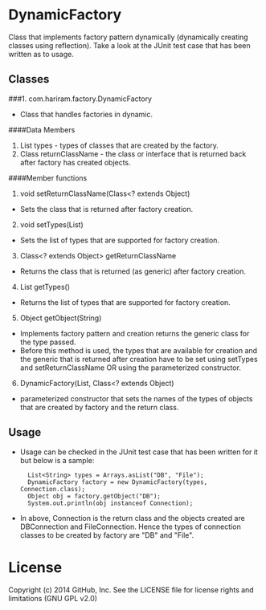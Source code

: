 DynamicFactory
==============

Class that implements factory pattern dynamically (dynamically creating classes using reflection). Take a look at the JUnit test case that has been written as to usage.

Classes
----------
###1. com.hariram.factory.DynamicFactory
  - Class that handles factories in dynamic.
 
####Data Members
1. List<String> types - types of classes that are created by the factory.
2. Class returnClassName - the class or interface that is returned back after factory has created objects. 

####Member functions

1. void setReturnClassName(Class<? extends Object)
  - Sets the class that is returned after factory creation.
 
2. void setTypes(List<String>)
  - Sets the list of types that are supported for factory creation.
 
3. Class<? extends Object> getReturnClassName
  - Returns the class that is returned (as generic) after factory creation.

4. List<String> getTypes()
  - Returns the list of types that are supported for factory creation.
 
5. Object getObject(String)
  - Implements factory pattern and creation returns the generic class for the type passed.
  - Before this method is used, the types that are available for creation and the generic that is returned after creation have to be set using setTypes and setReturnClassName OR using the parameterized constructor.
  
6. DynamicFactory(List<String>, Class<? extends Object)
  - parameterized constructor that sets the names of the types of objects that are created by factory and the return class.
  
Usage
----------
- Usage can be checked in the JUnit test case that has been written for it but below is a sample:

		List<String> types = Arrays.asList("DB", "File");
		DynamicFactory factory = new DynamicFactory(types, Connection.class);
		Object obj = factory.getObject("DB");
		System.out.println(obj instanceof Connection);

- In above, Connection is the return class and the objects created are DBConnection and FileConnection. Hence the types of connection classes to be created by factory are "DB" and "File".

License
==========
Copyright (c) 2014 GitHub, Inc. See the LICENSE file for license rights and limitations (GNU GPL v2.0)
